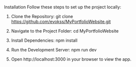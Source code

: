 Installation
Follow these steps to set up the project locally:

1. Clone the Repository: 
git clone https://github.com/evokss/MyPortfolioWebsite.git

2. Navigate to the Project Folder:
cd MyPortfolioWebsite

3. Install Dependencies:
npm install

4. Run the Development Server:
npm run dev

5. Open http://localhost:3000 in your browser to view the app.
